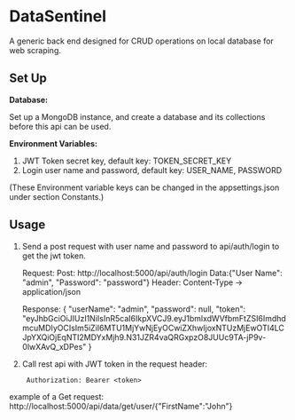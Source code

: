 # DataSentinel
A generic back end designed for CRUD operations on local database for web scraping.

## Set Up

**Database:**

Set up a MongoDB instance, and create a database and its collections before this api can be used.

**Environment Variables:**

1. JWT Token secret key, default key: TOKEN_SECRET_KEY
2. Login user name and password, default key: USER_NAME, PASSWORD

(These Environment variable keys can be changed in the appsettings.json under section Constants.)

## Usage 

1. Send a post request with user name and password to api/auth/login to get the jwt token.

    Request: 
        Post: http://localhost:5000/api/auth/login 
        Data:{"User Name": "admin", "Password": "password"} 
        Header: Content-Type -> application/json

    Response:
        {
            "userName": "admin",
            "password": null,
            "token": "eyJhbGciOiJIUzI1NiIsInR5caI6IkpXVCJ9.eyJ1bmlxdWVfbmFtZSI6ImdhdmcuMDIyOCIsIm5iZiI6MTU1MjYwNjEyOCwiZXhwIjoxNTUzMjEwOTI4LCJpYXQiOjEqNTI2MDYxMjh9.N31JZR4vaQRGxpzO8JUUc9TA-jP9v-0lwXAvQ_xDPes"
        }

2. Call rest api with JWT token in the request header:  

        Authorization: Bearer <token>

example of a Get request:
http://localhost:5000/api/data/get/user/{"FirstName":"John"}
